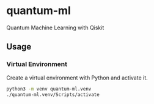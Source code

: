 # quantum-ml

Quantum Machine Learning with Qiskit

## Usage

### Virtual Environment

Create a virtual environment with Python and activate it.

```bash
python3 -m venv quantum-ml.venv
./quantum-ml.venv/Scripts/activate
```
